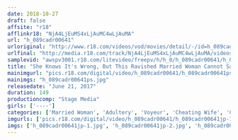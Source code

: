 ```yaml
---
date: 2018-10-27
draft: false
affsite: "r18"
afflinkr18: "NjA4LjEuMS4xLjAuMC4wLjAuMA"
url: "h_089cadr00641"
urloriginal: "http://www.r18.com/videos/vod/movies/detail/-/id=h_089cadr00641"
urlfinal: "http://media.r18.com/track/NjA4LjEuMS4xLjAuMC4wLjAuMA/videos/vod/movies/detail/-/id=h_089cadr00641"
samplevid: "awspv3001.r18.com/litevideo/freepv/h/h_0/h_089cadr00641/h_089cadr00641_dmb_w.mp4"
title: "She Knows It's Wrong, But This Ravished Married Woman Cannot Say No To A Cock That Makes Her Cum This Hard And Then Creampies Her Cunt."
mainimgurl: "pics.r18.com/digital/video/h_089cadr00641/h_089cadr00641ps.jpg"
mainimgs: "h_089cadr00641ps.jpg"
releasedate: "June 21, 2017"
duration: 149
productioncomp: "Stage Media"
girls: ['----']
categories: ['Married Woman', 'Adultery', 'Voyeur', 'Cheating Wife', 'Creampie']
imgurls: ['pics.r18.com/digital/video/h_089cadr00641/h_089cadr00641jp-1.jpg', 'pics.r18.com/digital/video/h_089cadr00641/h_089cadr00641jp-2.jpg', 'pics.r18.com/digital/video/h_089cadr00641/h_089cadr00641jp-3.jpg', 'pics.r18.com/digital/video/h_089cadr00641/h_089cadr00641jp-4.jpg', 'pics.r18.com/digital/video/h_089cadr00641/h_089cadr00641jp-5.jpg', 'pics.r18.com/digital/video/h_089cadr00641/h_089cadr00641jp-6.jpg', 'pics.r18.com/digital/video/h_089cadr00641/h_089cadr00641jp-7.jpg', 'pics.r18.com/digital/video/h_089cadr00641/h_089cadr00641jp-8.jpg', 'pics.r18.com/digital/video/h_089cadr00641/h_089cadr00641jp-9.jpg', 'pics.r18.com/digital/video/h_089cadr00641/h_089cadr00641jp-10.jpg', 'pics.r18.com/digital/video/h_089cadr00641/h_089cadr00641jp-11.jpg', 'pics.r18.com/digital/video/h_089cadr00641/h_089cadr00641jp-12.jpg', 'pics.r18.com/digital/video/h_089cadr00641/h_089cadr00641jp-13.jpg', 'pics.r18.com/digital/video/h_089cadr00641/h_089cadr00641jp-14.jpg', 'pics.r18.com/digital/video/h_089cadr00641/h_089cadr00641jp-15.jpg', 'pics.r18.com/digital/video/h_089cadr00641/h_089cadr00641jp-16.jpg', 'pics.r18.com/digital/video/h_089cadr00641/h_089cadr00641jp-17.jpg', 'pics.r18.com/digital/video/h_089cadr00641/h_089cadr00641jp-18.jpg', 'pics.r18.com/digital/video/h_089cadr00641/h_089cadr00641jp-19.jpg', 'pics.r18.com/digital/video/h_089cadr00641/h_089cadr00641jp-20.jpg']
imgs: ['h_089cadr00641jp-1.jpg', 'h_089cadr00641jp-2.jpg', 'h_089cadr00641jp-3.jpg', 'h_089cadr00641jp-4.jpg', 'h_089cadr00641jp-5.jpg', 'h_089cadr00641jp-6.jpg', 'h_089cadr00641jp-7.jpg', 'h_089cadr00641jp-8.jpg', 'h_089cadr00641jp-9.jpg', 'h_089cadr00641jp-10.jpg', 'h_089cadr00641jp-11.jpg', 'h_089cadr00641jp-12.jpg', 'h_089cadr00641jp-13.jpg', 'h_089cadr00641jp-14.jpg', 'h_089cadr00641jp-15.jpg', 'h_089cadr00641jp-16.jpg', 'h_089cadr00641jp-17.jpg', 'h_089cadr00641jp-18.jpg', 'h_089cadr00641jp-19.jpg', 'h_089cadr00641jp-20.jpg']
---
```

